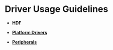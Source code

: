 # Driver Usage Guidelines<a name="EN-US_TOPIC_0000001111039544"></a>

-   **[HDF](drive-hdf.md)**  

-   **[Platform Drivers](drive-platform.md)**  

-   **[Peripherals](drive-peripherals.md)**  


